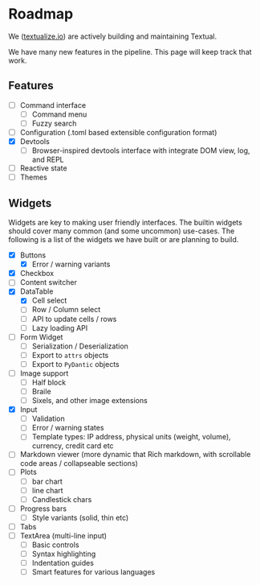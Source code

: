 # Roadmap

We ([textualize.io](https://www.textualize.io/)) are actively building and maintaining Textual. 

We have many new features in the pipeline. This page will keep track that work.

## Features

- [ ] Command interface
    * [ ] Command menu
    * [ ] Fuzzy search
- [ ] Configuration (.toml based extensible configuration format)
- [x] Devtools
    * [ ] Browser-inspired devtools interface with integrate DOM view, log, and REPL
- [ ] Reactive state
- [ ] Themes 

## Widgets

Widgets are key to making user friendly interfaces. The builtin widgets should cover many common (and some uncommon) use-cases. The following is a list of the widgets we have built or are planning to build.

- [x] Buttons
    * [x] Error / warning variants
- [x] Checkbox
- [ ] Content switcher
- [x] DataTable
    * [x] Cell select
    * [ ] Row / Column select
    * [ ] API to update cells / rows 
    * [ ] Lazy loading API
- [ ] Form Widget
    * [ ] Serialization / Deserialization
    * [ ] Export to `attrs` objects
    * [ ] Export to `PyDantic` objects
- [ ] Image support
  - [ ] Half block
  - [ ] Braile
  - [ ] Sixels, and other image extensions
- [x] Input
    * [ ] Validation
    * [ ] Error / warning states
    * [ ] Template types: IP address, physical units (weight, volume), currency, credit card etc
- [ ] Markdown viewer (more dynamic that Rich markdown, with scrollable code areas / collapseable sections)
- [ ] Plots
  - [ ] bar chart
  - [ ] line chart
  - [ ] Candlestick chars
- [ ] Progress bars
    * [ ] Style variants (solid, thin etc)
- [ ] Tabs
- [ ] TextArea (multi-line input)
    * [ ] Basic controls
    * [ ] Syntax highlighting
    * [ ] Indentation guides
    * [ ] Smart features for various languages
